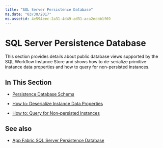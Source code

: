 ```yaml
---
title: "SQL Server Persistence Database"
ms.date: "03/30/2017"
ms.assetid: 4e594eec-2a31-4d49-ad31-aca2ecbb1f69
---
```

# SQL Server Persistence Database
This section provides details about public database views supported by the SQL Workflow Instance Store and shows how to de-serialize primitive instance data properties and how to query for non-persisted instances.  
  
## In This Section  
  
- [Persistence Database Schema](persistence-database-schema.md)  
  
- [How to: Deserialize Instance Data Properties](how-to-deserialize-instance-data-properties.md)  
  
- [How to: Query for Non-persisted Instances](how-to-query-for-non-persisted-instances.md)  
  
## See also

- [App Fabric SQL Server Persistence Database](https://go.microsoft.com/fwlink/?LinkID=201202&clcid=0x409)
